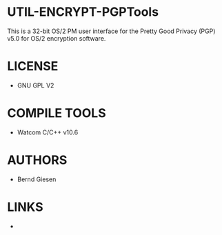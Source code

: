 UTIL-ENCRYPT-PGPTools
=====================

This is a 32-bit OS/2 PM user interface for the Pretty Good Privacy (PGP) v5.0 for OS/2 encryption software.


LICENSE
===============
* GNU GPL V2

COMPILE TOOLS
===============
* Watcom C/C++ v10.6

AUTHORS
===============
* Bernd Giesen

LINKS
===============
* 
